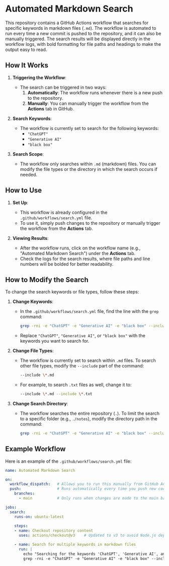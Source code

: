 # Automated Markdown Search

This repository contains a GitHub Actions workflow that searches for specific keywords in markdown files (`.md`). The workflow is automated to run every time a new commit is pushed to the repository, and it can also be manually triggered. The search results will be displayed directly in the workflow logs, with bold formatting for file paths and headings to make the output easy to read.

## How It Works

1. **Triggering the Workflow**:
   - The search can be triggered in two ways:
     1. **Automatically**: The workflow runs whenever there is a new push to the repository.
     2. **Manually**: You can manually trigger the workflow from the **Actions** tab in GitHub.

2. **Search Keywords**:
   - The workflow is currently set to search for the following keywords:
     - `"ChatGPT"`
     - `"Generative AI"`
     - `"black box"`

3. **Search Scope**:
   - The workflow only searches within `.md` (markdown) files. You can modify the file types or the directory in which the search occurs if needed.

## How to Use

1. **Set Up**:
   - This workflow is already configured in the `.github/workflows/search.yml` file.
   - To use it, simply push changes to the repository or manually trigger the workflow from the **Actions** tab.

2. **Viewing Results**:
   - After the workflow runs, click on the workflow name (e.g., "Automated Markdown Search") under the **Actions** tab.
   - Check the logs for the search results, where file paths and line numbers will be bolded for better readability.

## How to Modify the Search

To change the search keywords or file types, follow these steps:

1. **Change Keywords**:
   - In the `.github/workflows/search.yml` file, find the line with the `grep` command:
     ```bash
     grep -rni -e "ChatGPT" -e "Generative AI" -e "black box" --include \*.md .
     ```
   - Replace `"ChatGPT"`, `"Generative AI"`, or `"black box"` with the keywords you want to search for.

2. **Change File Types**:
   - The workflow is currently set to search within `.md` files. To search other file types, modify the `--include` part of the command:
     ```bash
     --include \*.md
     ```
   - For example, to search `.txt` files as well, change it to:
     ```bash
     --include \*.md --include \*.txt
     ```

3. **Change Search Directory**:
   - The workflow searches the entire repository (`.`). To limit the search to a specific folder (e.g., `./notes`), modify the directory path in the command:
     ```bash
     grep -rni -e "ChatGPT" -e "Generative AI" -e "black box" --include \*.md ./notes
     ```

## Example Workflow

Here is an example of the `.github/workflows/search.yml` file:

```yaml
name: Automated Markdown Search

on: 
  workflow_dispatch:   # Allows you to run this manually from GitHub Actions tab
  push:                # Runs automatically every time you push new code
    branches:
      - main           # Only runs when changes are made to the main branch

jobs:
  search:
    runs-on: ubuntu-latest
    
    steps:
    - name: Checkout repository content
      uses: actions/checkout@v3    # Updated to v3 to avoid Node.js deprecation warnings

    - name: Search for multiple keywords in markdown files
      run: |
        echo "Searching for the keywords 'ChatGPT', 'Generative AI', and 'black box' in markdown files..."
        grep -rni -e "ChatGPT" -e "Generative AI" -e "black box" --include \*.md . || echo "No matches found"

